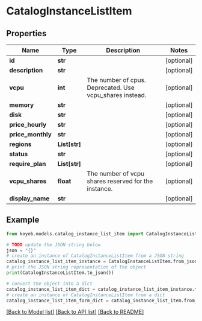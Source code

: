 # CatalogInstanceListItem


## Properties

Name | Type | Description | Notes
------------ | ------------- | ------------- | -------------
**id** | **str** |  | [optional] 
**description** | **str** |  | [optional] 
**vcpu** | **int** | The number of cpus. Deprecated. Use vcpu_shares instead. | [optional] 
**memory** | **str** |  | [optional] 
**disk** | **str** |  | [optional] 
**price_hourly** | **str** |  | [optional] 
**price_monthly** | **str** |  | [optional] 
**regions** | **List[str]** |  | [optional] 
**status** | **str** |  | [optional] 
**require_plan** | **List[str]** |  | [optional] 
**vcpu_shares** | **float** | The number of vcpu shares reserved for the instance. | [optional] 
**display_name** | **str** |  | [optional] 

## Example

```python
from koyeb.models.catalog_instance_list_item import CatalogInstanceListItem

# TODO update the JSON string below
json = "{}"
# create an instance of CatalogInstanceListItem from a JSON string
catalog_instance_list_item_instance = CatalogInstanceListItem.from_json(json)
# print the JSON string representation of the object
print(CatalogInstanceListItem.to_json())

# convert the object into a dict
catalog_instance_list_item_dict = catalog_instance_list_item_instance.to_dict()
# create an instance of CatalogInstanceListItem from a dict
catalog_instance_list_item_form_dict = catalog_instance_list_item.from_dict(catalog_instance_list_item_dict)
```
[[Back to Model list]](../README.md#documentation-for-models) [[Back to API list]](../README.md#documentation-for-api-endpoints) [[Back to README]](../README.md)


